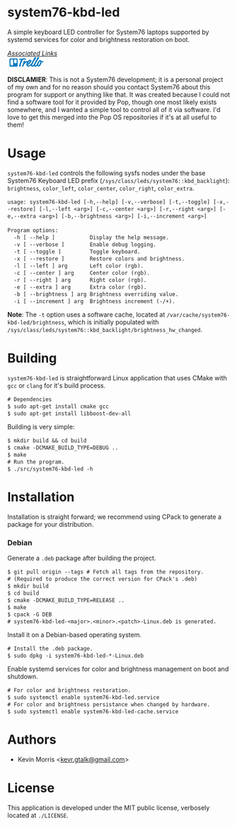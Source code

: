 # system76-kbd-led

A simple keyboard LED controller for System76 laptops supported by systemd services for color and brightness restoration on boot.

<u>*Associated Links*</u><br />
[![Trello Development Board](./assets/trello.png)](https://trello.com/b/6R6GS9bF)

**DISCLAMIER**: This is not a System76 development; it is a personal project of my own and for no reason should you contact System76 about this program for support or anything like that. It was created because I could not find a software tool for it provided by Pop, though one most likely exists somewhere, and I wanted a simple tool to control all of it via software. I'd love to get this merged into the Pop OS repositories if it's at all useful to them!

# Usage

`system76-kbd-led` controls the following sysfs nodes under the base System76 Keyboard LED prefix (`/sys/class/leds/system76::kbd_backlight`): `brightness`, `color_left`, `color_center`, `color_right`, `color_extra`.

```
usage: system76-kbd-led [-h,--help] [-v,--verbose] [-t,--toggle] [-x,--restore] [-l,--left <arg>] [-c,--center <arg>] [-r,--right <arg>] [-e,--extra <arg>] [-b,--brightness <arg>] [-i,--increment <arg>]

Program options:
  -h [ --help ]           Display the help message.
  -v [ --verbose ]        Enable debug logging.
  -t [ --toggle ]         Toggle keyboard.
  -x [ --restore ]        Restore colors and brightness.
  -l [ --left ] arg       Left color (rgb).
  -c [ --center ] arg     Center color (rgb).
  -r [ --right ] arg      Right color (rgb).
  -e [ --extra ] arg      Extra color (rgb).
  -b [ --brightness ] arg Brightness overriding value.
  -i [ --increment ] arg  Brightness increment (-/+).
```

**Note**: The `-t` option uses a software cache, located at `/var/cache/system76-kbd-led/brightness`, which is initially populated with `/sys/class/leds/system76::kbd_backlight/brightness_hw_changed`.

# Building

`system76-kbd-led` is straightforward Linux application that uses CMake
with `gcc` or `clang` for it's build process.

	# Dependencies
	$ sudo apt-get install cmake gcc
	$ sudo apt-get install libboost-dev-all


Building is very simple:

	$ mkdir build && cd build
	$ cmake -DCMAKE_BUILD_TYPE=DEBUG ..
	$ make
	# Run the program.
	$ ./src/system76-kbd-led -h

# Installation

Installation is straight forward; we recommend using CPack to generate
a package for your distribution.

### Debian

Generate a `.deb` package after building the project.

	$ git pull origin --tags # Fetch all tags from the repository.
	# (Required to produce the correct version for CPack's .deb)
	$ mkdir build
	$ cd build
	$ cmake -DCMAKE_BUILD_TYPE=RELEASE ..
	$ make
	$ cpack -G DEB
	# system76-kbd-led-<major>.<minor>.<patch>-Linux.deb is generated.

Install it on a Debian-based operating system.

	# Install the .deb package.
	$ sudo dpkg -i system76-kbd-led-*-Linux.deb

Enable systemd services for color and brightness management on boot
and shutdown.

	# For color and brightness restoration.
	$ sudo systemctl enable system76-kbd-led.service
	# For color and brightness persistance when changed by hardware.
	$ sudo systemctl enable system76-kbd-led-cache.service

# Authors

* Kevin Morris &lt;kevr.gtalk@gmail.com&gt;

# License

This application is developed under the MIT public license, verbosely
located at `./LICENSE`.

